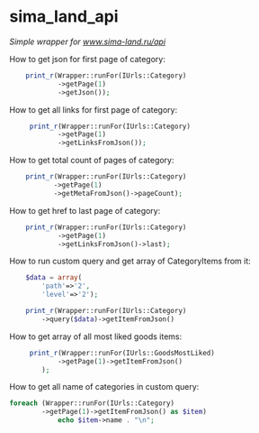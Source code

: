 # sima_land_api

*Simple wrapper for www.sima-land.ru/api*

How to get json for first page of category:
```php
    print_r(Wrapper::runFor(IUrls::Category)
            ->getPage(1)
            ->getJson());
```
How to get all links for first page of category:
```php
     print_r(Wrapper::runFor(IUrls::Category)
            ->getPage(1)
            ->getLinksFromJson());
```
How to get total count of pages of category:
```php
    print_r(Wrapper::runFor(IUrls::Category)
           ->getPage(1)
           ->getMetaFromJson()->pageCount);
```
How to get href to last page of category:
```php
    print_r(Wrapper::runFor(IUrls::Category)
            ->getPage(1)
            ->getLinksFromJson()->last);
```
How to run custom query and get array of CategoryItems from it: 
```php
    $data = array(
        'path'=>'2',
        'level'=>'2');

    print_r(Wrapper::runFor(IUrls::Category)
        ->query($data)->getItemFromJson()
```
How to get array of all most liked goods items:
```php
     print_r(Wrapper::runFor(IUrls::GoodsMostLiked)
            ->getPage(1)->getItemFromJson()
        );
```
How to get all name of categories in custom query:
```php
foreach (Wrapper::runFor(IUrls::Category)
        ->getPage(1)->getItemFromJson() as $item)
            echo $item->name . "\n";
```

